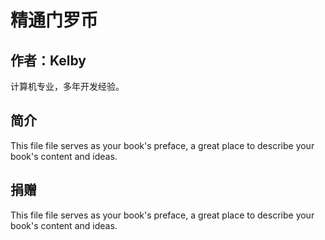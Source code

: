 # 精通门罗币

## 作者：Kelby

计算机专业，多年开发经验。

## 简介

This file file serves as your book's preface, a great place to describe your book's content and ideas.

## 捐赠

This file file serves as your book's preface, a great place to describe your book's content and ideas.

